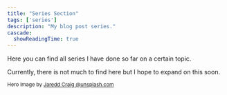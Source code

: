 ```yaml
---
title: "Series Section"
tags: ['series']
description: "My blog post series."
cascade:
  showReadingTime: true
---
```


Here you can find all series I have done so far on a certain topic.

Currently, there is not much to find here but I hope to expand on this soon.

<small>Hero Image by [Jaredd Craig @unsplash.com](https://unsplash.com/photos/view-of-floating-open-book-from-stacked-books-in-library-HH4WBGNyltc)</small>
